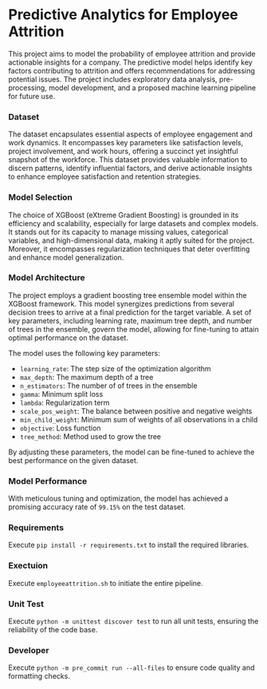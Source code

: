 # Predictive Analytics for Employee Attrition
This project aims to model the probability of employee attrition and provide actionable insights for a company. The predictive model helps identify key factors contributing to attrition and offers recommendations for addressing potential issues. The project includes exploratory data analysis, pre-processing, model development, and a proposed machine learning pipeline for future use.

### Dataset
The dataset encapsulates essential aspects of employee engagement and work dynamics. It encompasses key parameters like satisfaction levels, project involvement, and work hours, offering a succinct yet insightful snapshot of the workforce. This dataset provides valuable information to discern patterns, identify influential factors, and derive actionable insights to enhance employee satisfaction and retention strategies.

### Model Selection
The choice of XGBoost (eXtreme Gradient Boosting) is grounded in its efficiency and scalability, especially for large datasets and complex models. It stands out for its capacity to manage missing values, categorical variables, and high-dimensional data, making it aptly suited for the project. Moreover, it encompasses regularization techniques that deter overfitting and enhance model generalization. 

### Model Architecture
The project employs a gradient boosting tree ensemble model within the XGBoost framework. This model synergizes predictions from several decision trees to arrive at a final prediction for the target variable. A set of key parameters, including learning rate, maximum tree depth, and number of trees in the ensemble, govern the model, allowing for fine-tuning to attain optimal performance on the dataset.

The model uses the following key parameters:

- `learning_rate`: The step size of the optimization algorithm
- `max_depth`: The maximum depth of a tree
- `n_estimators`: The number of of trees in the ensemble
- `gamma`: Minimum split loss
- `lambda`: Regularization term
- `scale_pos_weight`: The balance between positive and negative weights
- `min_child_weight`: Minimum sum of weights of all observations in a child
- `objective`: Loss function
- `tree_method`: Method used to grow the tree

By adjusting these parameters, the model can be fine-tuned to achieve the best performance on the given dataset.

### Model Performance
With meticulous tuning and optimization, the model has achieved a promising accuracy rate of `99.15%` on the test dataset.

### Requirements
Execute `pip install -r requirements.txt` to install the required libraries.

### Exectuion
Execute `employeeattrition.sh` to initiate the entire pipeline.

### Unit Test
Execute `python -m unittest discover test` to run all unit tests, ensuring the reliability of the code base.

### Developer
Execute `python -m pre_commit run --all-files` to ensure code quality and formatting checks.
